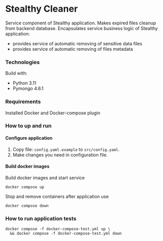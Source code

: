 # Stealthy Cleaner
Service component of Stealthy application. Makes expired files
cleanup from backend database. Encapsulates service business logic
of Stealthy application:
 - provides service of automatic removing of sensitive data files
 - provides service of automatic removing of files metadata

### Technologies
Build with:
 - Python 3.11
 - Pymongo 4.6.1

### Requirements
Installed Docker and Docker-compose plugin

### How to up and run
#### Configure application
1. Copy file: `config.yaml.example` to `src/config.yaml`.
2. Make changes you need in configuration file.

#### Build docker images
Build docker images and start service
```shell
docker compose up
```

Stop and remove containers after application use
```shell
docker compose down
```

### How to run application tests
```shell
docker compose -f docker-compose-test.yml up \
  && docker compose -f docker-compose-test.yml down
```
